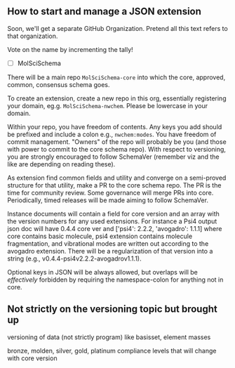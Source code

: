 How to start and manage a JSON extension
----------------------------------------

Soon, we'll get a separate GitHub Organization. Pretend all this text refers to that organization.

Vote on the name by incrementing the tally!
- [ ] MolSciSchema

There will be a main repo `MolSciSchema-core` into which the core, approved, common, consensus schema goes.

To create an extension, create a new repo in this org, essentially registering your domain, eg.g. `MolSciSchema-nwchem`. Please be lowercase in your domain.

Within your repo, you have freedom of contents. Any keys you add should be prefixed and include a colon e.g., `nwchem:modes`. You have freedom of commit management. "Owners" of the repo will probably be you (and those with power to commit to the core schema repo). With respect to versioning, you are strongly encouraged to follow SchemaVer (remember viz and the like are depending on reading these).

As extension find common fields and utility and converge on a semi-proved structure for that utility, make a PR to the core schema repo. The PR is the time for community review. Some governance will merge PRs into core. Periodically, timed releases will be made aiming to follow SchemaVer.

Instance documents will contain a field for core version and an array with the version numbers for any used extensions. For instance a Psi4 output json doc will have 0.4.4 core ver and ['psi4': 2.2.2, 'avogadro': 1.1.1] where core contains basic molecule, psi4 extension contains molecule fragmentation, and vibrational modes are written out according to the avogadro extension. There will be a regularization of that version into a string (e.g., v0.4.4-psi4v2.2.2-avogadrov1.1.1).

Optional keys in JSON will be always allowed, but overlaps will be _effectively_ forbidden by requiring the namespace-colon for anything not in core.

Not strictly on the versioning topic but brought up
---------------------------------------------------

versioning of data (not strictly program) like basisset, element masses

bronze, molden, silver, gold, platinum compliance levels that will change with core version

